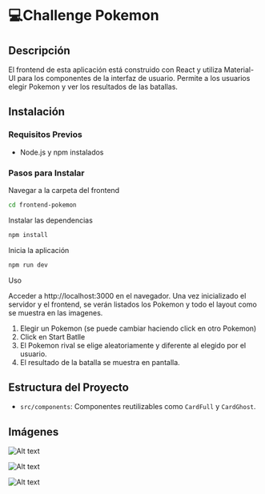 # 💻Challenge Pokemon

## Descripción
El frontend de esta aplicación está construido con React y utiliza Material-UI para los componentes de la interfaz de usuario. Permite a los usuarios elegir Pokemon y ver los resultados de las batallas.

## Instalación

### Requisitos Previos
- Node.js y npm instalados

### Pasos para Instalar
Navegar a la carpeta del frontend
```bash
cd frontend-pokemon
```
Instalar las dependencias
```bash
npm install
```
Inicia la aplicación
```bash
npm run dev
```
Uso

Acceder a http://localhost:3000 en el navegador.
Una vez inicializado el servidor y el frontend, se verán listados los Pokemon y todo el layout como se muestra en las imagenes.
1. Elegir un Pokemon (se puede cambiar haciendo click en otro Pokemon)
2. Click en Start Batlle
3. El Pokemon rival se elige aleatoriamente y diferente al elegido por el usuario. 
4. El resultado de la batalla se muestra en pantalla. 

## Estructura del Proyecto
- `src/components`: Componentes reutilizables como `CardFull` y `CardGhost`.

## Imágenes

![Alt text](public/imgPokemon1.png)

![Alt text](public/imgPokemon2.png)

![Alt text](public/imgPokemon.png)

